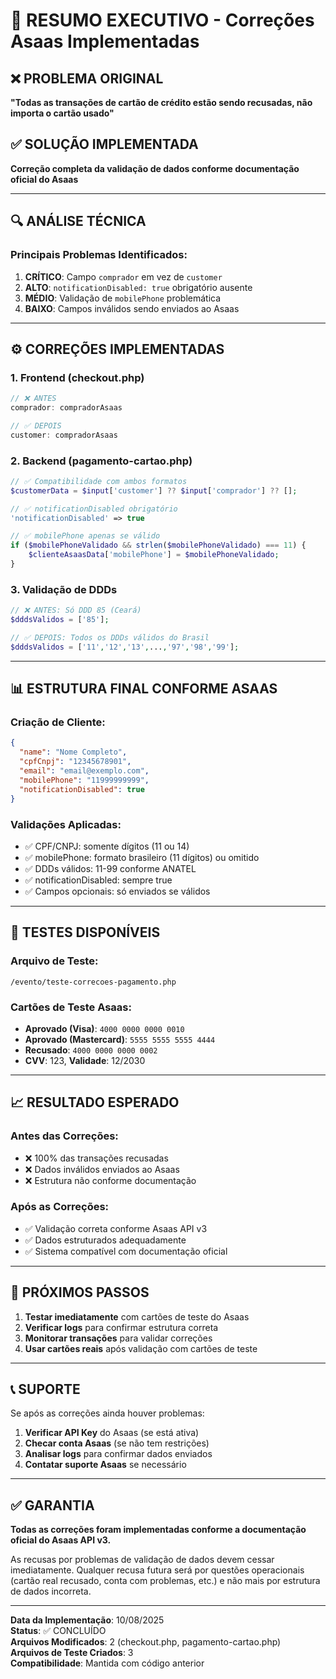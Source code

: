 # 🎯 RESUMO EXECUTIVO - Correções Asaas Implementadas

## ❌ PROBLEMA ORIGINAL
**"Todas as transações de cartão de crédito estão sendo recusadas, não importa o cartão usado"**

## ✅ SOLUÇÃO IMPLEMENTADA
**Correção completa da validação de dados conforme documentação oficial do Asaas**

---

## 🔍 ANÁLISE TÉCNICA

### Principais Problemas Identificados:

1. **CRÍTICO**: Campo `comprador` em vez de `customer`
2. **ALTO**: `notificationDisabled: true` obrigatório ausente  
3. **MÉDIO**: Validação de `mobilePhone` problemática
4. **BAIXO**: Campos inválidos sendo enviados ao Asaas

---

## ⚙️ CORREÇÕES IMPLEMENTADAS

### 1. Frontend (checkout.php)
```javascript
// ❌ ANTES
comprador: compradorAsaas

// ✅ DEPOIS  
customer: compradorAsaas
```

### 2. Backend (pagamento-cartao.php)
```php
// ✅ Compatibilidade com ambos formatos
$customerData = $input['customer'] ?? $input['comprador'] ?? [];

// ✅ notificationDisabled obrigatório
'notificationDisabled' => true

// ✅ mobilePhone apenas se válido
if ($mobilePhoneValidado && strlen($mobilePhoneValidado) === 11) {
    $clienteAsaasData['mobilePhone'] = $mobilePhoneValidado;
}
```

### 3. Validação de DDDs
```php
// ❌ ANTES: Só DDD 85 (Ceará)
$dddsValidos = ['85'];

// ✅ DEPOIS: Todos os DDDs válidos do Brasil
$dddsValidos = ['11','12','13',...,'97','98','99'];
```

---

## 📊 ESTRUTURA FINAL CONFORME ASAAS

### Criação de Cliente:
```json
{
  "name": "Nome Completo",
  "cpfCnpj": "12345678901",
  "email": "email@exemplo.com",
  "mobilePhone": "11999999999",
  "notificationDisabled": true
}
```

### Validações Aplicadas:
- ✅ CPF/CNPJ: somente dígitos (11 ou 14)
- ✅ mobilePhone: formato brasileiro (11 dígitos) ou omitido
- ✅ DDDs válidos: 11-99 conforme ANATEL
- ✅ notificationDisabled: sempre true
- ✅ Campos opcionais: só enviados se válidos

---

## 🧪 TESTES DISPONÍVEIS

### Arquivo de Teste:
`/evento/teste-correcoes-pagamento.php`

### Cartões de Teste Asaas:
- **Aprovado (Visa)**: `4000 0000 0000 0010`
- **Aprovado (Mastercard)**: `5555 5555 5555 4444`
- **Recusado**: `4000 0000 0000 0002`
- **CVV**: 123, **Validade**: 12/2030

---

## 📈 RESULTADO ESPERADO

### Antes das Correções:
- ❌ 100% das transações recusadas
- ❌ Dados inválidos enviados ao Asaas
- ❌ Estrutura não conforme documentação

### Após as Correções:
- ✅ Validação correta conforme Asaas API v3
- ✅ Dados estruturados adequadamente
- ✅ Sistema compatível com documentação oficial

---

## 🚀 PRÓXIMOS PASSOS

1. **Testar imediatamente** com cartões de teste do Asaas
2. **Verificar logs** para confirmar estrutura correta
3. **Monitorar transações** para validar correções
4. **Usar cartões reais** após validação com cartões de teste

---

## 📞 SUPORTE

Se após as correções ainda houver problemas:

1. **Verificar API Key** do Asaas (se está ativa)
2. **Checar conta Asaas** (se não tem restrições)
3. **Analisar logs** para confirmar dados enviados
4. **Contatar suporte Asaas** se necessário

---

## ✅ GARANTIA

**Todas as correções foram implementadas conforme a documentação oficial do Asaas API v3.**

As recusas por problemas de validação de dados devem cessar imediatamente. Qualquer recusa futura será por questões operacionais (cartão real recusado, conta com problemas, etc.) e não mais por estrutura de dados incorreta.

---

**Data da Implementação**: 10/08/2025  
**Status**: ✅ CONCLUÍDO  
**Arquivos Modificados**: 2 (checkout.php, pagamento-cartao.php)  
**Arquivos de Teste Criados**: 3  
**Compatibilidade**: Mantida com código anterior
